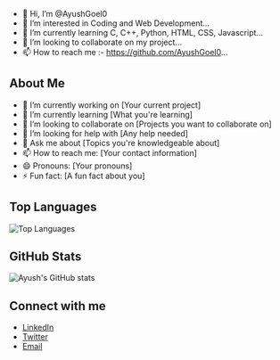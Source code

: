 - 👋 Hi, I’m @AyushGoel0
- 👀 I’m interested in Coding and Web Development...
- 🌱 I’m currently learning C, C++, Python, HTML, CSS, Javascript...
- 💞️ I’m looking to collaborate on my project...
- 📫 How to reach me :- https://github.com/AyushGoel0...

## About Me
- 🔭 I’m currently working on [Your current project]
- 🌱 I’m currently learning [What you're learning]
- 👯 I’m looking to collaborate on [Projects you want to collaborate on]
- 🤔 I’m looking for help with [Any help needed]
- 💬 Ask me about [Topics you're knowledgeable about]
- 📫 How to reach me: [Your contact information]
- 😄 Pronouns: [Your pronouns]
- ⚡ Fun fact: [A fun fact about you]


## Top Languages
![Top Languages](https://github-readme-stats.vercel.app/api/top-langs/?username=AyushGoel0&layout=compact&theme=radical)

## GitHub Stats
![Ayush's GitHub stats](https://github-readme-stats.vercel.app/api?username=AyushGoel0&show_icons=true&theme=radical)

## Connect with me
- [LinkedIn](https://www.linkedin.com/in/your-linkedin-profile)
- [Twitter](https://twitter.com/your-twitter-handle)
- [Email](mailto:your-email@example.com)
<!---
AyushGoel0/AyushGoel0 is a ✨ special ✨ repository because its `README.md` (this file) appears on your GitHub profile.
You can click the Preview link to take a look at your changes.
--->
